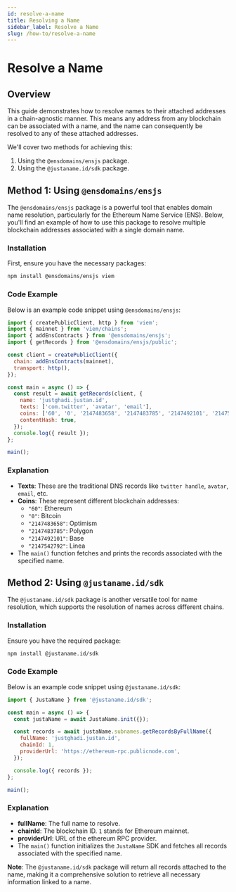 ```yaml
---
id: resolve-a-name
title: Resolving a Name
sidebar_label: Resolve a Name
slug: /how-to/resolve-a-name
---
```


# Resolve a Name

## Overview

This guide demonstrates how to resolve names to their attached addresses in a chain-agnostic manner. This means any address from any blockchain can be associated with a name, and the name can consequently be resolved to any of these attached addresses.

We'll cover two methods for achieving this:

1. Using the `@ensdomains/ensjs` package.
2. Using the `@justaname.id/sdk` package.

## Method 1: Using `@ensdomains/ensjs`

The `@ensdomains/ensjs` package is a powerful tool that enables domain name resolution, particularly for the Ethereum Name Service (ENS). Below, you'll find an example of how to use this package to resolve multiple blockchain addresses associated with a single domain name.

### Installation

First, ensure you have the necessary packages:

```sh
npm install @ensdomains/ensjs viem
```

### Code Example

Below is an example code snippet using `@ensdomains/ensjs`:

```javascript
import { createPublicClient, http } from 'viem';
import { mainnet } from 'viem/chains';
import { addEnsContracts } from '@ensdomains/ensjs';
import { getRecords } from '@ensdomains/ensjs/public';

const client = createPublicClient({
  chain: addEnsContracts(mainnet),
  transport: http(),
});

const main = async () => {
  const result = await getRecords(client, {
    name: 'justghadi.justan.id',
    texts: ['com.twitter', 'avatar', 'email'],
    coins: ['60', '0', '2147483658', '2147483785', '2147492101', '2147542792'],
    contentHash: true,
  });
  console.log({ result });
};

main();
```

### Explanation

- **Texts**: These are the traditional DNS records like `twitter handle`, `avatar`, `email`, etc.
- **Coins**: These represent different blockchain addresses:
  - `"60"`: Ethereum
  - `"0"`: Bitcoin
  - `"2147483658"`: Optimism
  - `"2147483785"`: Polygon
  - `"2147492101"`: Base
  - `"2147542792"`: Linea
- The `main()` function fetches and prints the records associated with the specified name.

## Method 2: Using `@justaname.id/sdk`

The `@justaname.id/sdk` package is another versatile tool for name resolution, which supports the resolution of names across different chains.

### Installation

Ensure you have the required package:

```sh
npm install @justaname.id/sdk
```

### Code Example

Below is an example code snippet using `@justaname.id/sdk`:

```javascript
import { JustaName } from '@justaname.id/sdk';

const main = async () => {
  const justaName = await JustaName.init({});

  const records = await justaName.subnames.getRecordsByFullName({
    fullName: 'justghadi.justan.id',
    chainId: 1,
    providerUrl: 'https://ethereum-rpc.publicnode.com',
  });

  console.log({ records });
};

main();
```

### Explanation

- **fullName**: The full name to resolve.
- **chainId**: The blockchain ID. `1` stands for Ethereum mainnet.
- **providerUrl**: URL of the ethereum RPC provider.
- The `main()` function initializes the `JustaName` SDK and fetches all records associated with the specified name.

**Note**: The `@justaname.id/sdk` package will return all records attached to the name, making it a comprehensive solution to retrieve all necessary information linked to a name.
